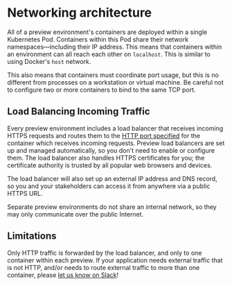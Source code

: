 # Networking architecture

All of a preview environment's containers are deployed within a single Kubernetes Pod. Containers within this Pod share their network namespaces—including their IP address. This means that containers within an environment can all reach each other on `localhost`. This is similar to using Docker's `host` network.

This also means that containers must coordinate port usage, but this is no different from processes on a workstation or virtual machine. Be careful not to configure two or more containers to bind to the same TCP port.

## Load Balancing Incoming Traffic

Every preview environment includes a load balancer that receives incoming HTTPS requests and routes them to the [HTTP port specified](https://docs.uffizzi.com/references/compose-spec/#ingress-required) for the container which receives incoming requests. Preview load balancers are set up and managed automatically, so you don't need to enable or configure them. The load balancer also handles HTTPS certificates for you; the certificate authority is trusted by all popular web browsers and devices.

The load balancer will also set up an external IP address and DNS record, so you and your stakeholders can access it from anywhere via a public HTTPS URL.

Separate preview environments do not share an internal network, so they may only communicate over the public Internet.

## Limitations

Only HTTP traffic is forwarded by the load balancer, and only to one container within each preview. If your application needs external traffic that is not HTTP, and/or needs to route external traffic to more than one container, please [let us know on Slack](https://join.slack.com/t/uffizzi/shared_invite/zt-ffr4o3x0-J~0yVT6qgFV~wmGm19Ux9A)!
